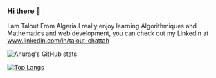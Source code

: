 ### Hi there 👋
I am Talout From Algeria.I really enjoy learning Algorithmiques and Mathematics and web development, you can check out my LinkedIn at www.linkedin.com/in/talout-chattah

![Anurag's GitHub stats](https://github-readme-stats.vercel.app/api?username=talout-chattah&show_icons=true&theme=merko)


[![Top Langs](https://github-readme-stats.vercel.app/api/top-langs/?username=talout-chattah)](https://github.com/anuraghazra/github-readme-stats)


